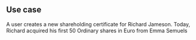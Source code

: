 ## Use case

A user creates a new shareholding certificate for Richard Jameson.
Today, Richard acquired his first 50 Ordinary shares in Euro from Emma Semuels
